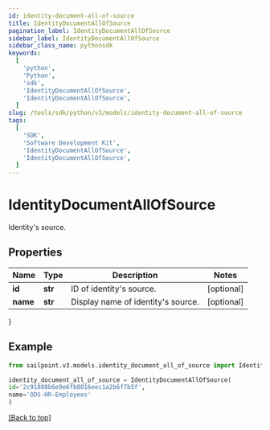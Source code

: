 ```yaml
---
id: identity-document-all-of-source
title: IdentityDocumentAllOfSource
pagination_label: IdentityDocumentAllOfSource
sidebar_label: IdentityDocumentAllOfSource
sidebar_class_name: pythonsdk
keywords:
  [
    'python',
    'Python',
    'sdk',
    'IdentityDocumentAllOfSource',
    'IdentityDocumentAllOfSource',
  ]
slug: /tools/sdk/python/v3/models/identity-document-all-of-source
tags:
  [
    'SDK',
    'Software Development Kit',
    'IdentityDocumentAllOfSource',
    'IdentityDocumentAllOfSource',
  ]
---
```


# IdentityDocumentAllOfSource

Identity's source.

## Properties

| Name     | Type    | Description                        | Notes      |
| -------- | ------- | ---------------------------------- | ---------- |
| **id**   | **str** | ID of identity's source.           | [optional] |
| **name** | **str** | Display name of identity's source. | [optional] |

}

## Example

```python
from sailpoint.v3.models.identity_document_all_of_source import IdentityDocumentAllOfSource

identity_document_all_of_source = IdentityDocumentAllOfSource(
id='2c91808b6e9e6fb8016eec1a2b6f7b5f',
name='ODS-HR-Employees'
)

```

[[Back to top]](#)
